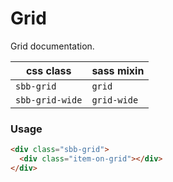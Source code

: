 # Grid

Grid documentation.

| css class       | sass mixin  |
| --------------- | ----------- |
| `sbb-grid`      | `grid`      |
| `sbb-grid-wide` | `grid-wide` |

### Usage

```html
<div class="sbb-grid">
  <div class="item-on-grid"></div>
</div>
```
